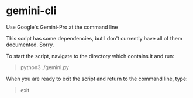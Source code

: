 # gemini-cli

Use Google's Gemini-Pro at the command line

This script has some dependencies, but I don't currently have all of them documented. Sorry.

To start the script, navigate to the directory which contains it and run:

>python3 ./gemini.py

When you are ready to exit the script and return to the command line, type:

> exit